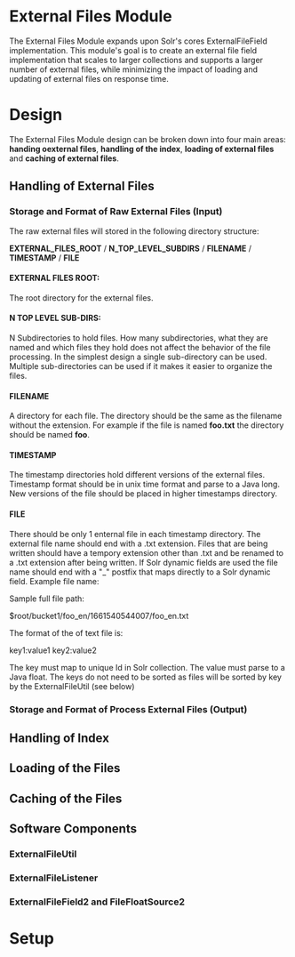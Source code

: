 # External Files Module

The External Files Module expands upon Solr's cores ExternalFileField implementation. 
This module's goal is to create an external file field implementation that scales to larger collections
and supports a larger number of external files, while minimizing the impact of loading and updating of external files
on response time.

# Design

The External Files Module design can be broken down into four main areas: **handing oexternal files**, 
**handling of the index**, **loading of external files** and **caching of external files**.

## Handling of External Files


### Storage and Format of Raw External Files (Input)

The raw external files will stored in the following directory structure:

**EXTERNAL_FILES_ROOT** / **N_TOP_LEVEL_SUBDIRS** / **FILENAME** / **TIMESTAMP** / **FILE**

#### EXTERNAL FILES ROOT: 

The root directory for the external files.

#### N TOP LEVEL SUB-DIRS:

N Subdirectories to hold files. How many subdirectories, what they are named and which files they hold does not
affect the behavior of the file processing. In the simplest design a single sub-directory can be used. Multiple 
sub-directories can be used if it makes it easier to organize the files.

#### FILENAME

A directory for each file. The directory should be the same as the filename without the extension. 
For example if the file is named **foo.txt** the directory should be named **foo**.

#### TIMESTAMP

The timestamp directories hold different versions of the external files. Timestamp format should be in unix time 
format and parse to a Java long. New versions of the file should be placed in higher timestamps directory.

#### FILE

There should be only 1 enternal file in each timestamp directory. The external file name should end with a .txt extension. Files that are being written should have a tempory extension other
than .txt and be renamed to a .txt extension after being written. If Solr dynamic fields are used the file name 
should end with a "_" postfix that maps directly to a Solr dynamic field. Example file name:

Sample full file path:

$root/bucket1/foo_en/1661540544007/foo_en.txt

The format of the of text file is:

key1:value1
key2:value2

The key must map to unique Id in Solr collection. The value must parse to a Java float.
The keys do not need to be sorted as files will be sorted by key by the ExternalFileUtil (see below)


### Storage and Format of Process External Files (Output)





## Handling of Index


## Loading of the Files


## Caching of the Files


## Software Components
 

### ExternalFileUtil


### ExternalFileListener


### ExternalFileField2 and FileFloatSource2

# Setup